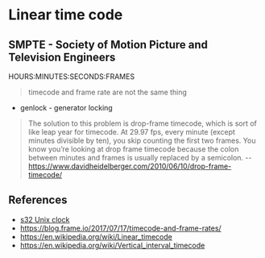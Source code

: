 # Linear time code

## SMPTE - Society of Motion Picture and Television Engineers

HOURS:MINUTES:SECONDS:FRAMES

> timecode and frame rate are not the same thing

- genlock - generator locking

> The solution to this problem is drop-frame timecode, which is sort of like
> leap year for timecode. At 29.97 fps, every minute (except minutes divisible
> by ten), you skip counting the first two frames. You know you’re looking at
> drop frame timecode because the colon between minutes and frames is usually
> replaced by a semicolon.
-- https://www.davidheidelberger.com/2010/06/10/drop-frame-timecode/

## References

- [s32 Unix clock](https://retr0.id/stuff/2038/)
- https://blog.frame.io/2017/07/17/timecode-and-frame-rates/
- https://en.wikipedia.org/wiki/Linear_timecode
- https://en.wikipedia.org/wiki/Vertical_interval_timecode
